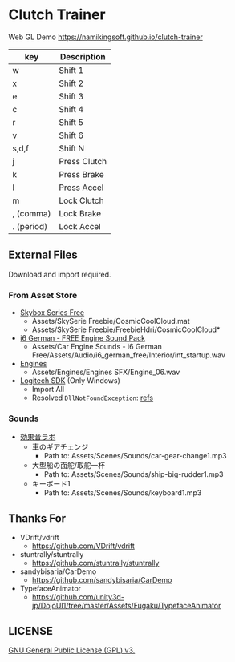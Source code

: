 # Clutch Trainer

Web GL Demo
https://namikingsoft.github.io/clutch-trainer

| key | Description |
|---|---|
| w | Shift 1 |
| x | Shift 2 |
| e | Shift 3 |
| c | Shift 4 |
| r | Shift 5 |
| v | Shift 6 |
| s,d,f | Shift N |
| j | Press Clutch |
| k | Press Brake |
| l | Press Accel |
| m | Lock Clutch |
| , (comma) | Lock Brake |
| . (period) | Lock Accel |

## External Files

Download and import required.


### From Asset Store

- [Skybox Series Free](https://assetstore.unity.com/packages/2d/textures-materials/sky/skybox-series-free-103633)
    - Assets/SkySerie Freebie/CosmicCoolCloud.mat
    - Assets/SkySerie Freebie/FreebieHdri/CosmicCoolCloud*
- [i6 German - FREE Engine Sound Pack](https://assetstore.unity.com/packages/audio/sound-fx/transportation/i6-german-free-engine-sound-pack-106037)
    - Assets/Car Engine Sounds - i6 German Free/Assets/Audio/i6_german_free/Interior/int_startup.wav 
- [Engines](https://assetstore.unity.com/packages/audio/sound-fx/engines-123836)
    - Assets/Engines/Engines SFX/Engine_06.wav 
- [Logitech SDK](https://assetstore.unity.com/packages/tools/integration/logitech-gaming-sdk-6630) (Only Windows)
    - Import All
    - Resolved `DllNotFoundException`: [refs](https://forum.unity.com/threads/dllnotfoundexception-logitechsteeringwheel-unity5-osx.325894/)

### Sounds

- [効果音ラボ](https://soundeffect-lab.info/)
    - 車のギアチェンジ
        - Path to: Assets/Scenes/Sounds/car-gear-change1.mp3
    - 大型船の面舵/取舵一杯
        - Path to: Assets/Scenes/Sounds/ship-big-rudder1.mp3
    - キーボード1
        - Path to: Assets/Scenes/Sounds/keyboard1.mp3

## Thanks For

- VDrift/vdrift
    - https://github.com/VDrift/vdrift
- stuntrally/stuntrally
    - https://github.com/stuntrally/stuntrally
- sandybisaria/CarDemo
    - https://github.com/sandybisaria/CarDemo
- TypefaceAnimator
    - https://github.com/unity3d-jp/DojoUI1/tree/master/Assets/Fugaku/TypefaceAnimator

## LICENSE

[GNU General Public License (GPL) v3.](http://www.gnu.org/licenses/gpl-3.0.en.html)
